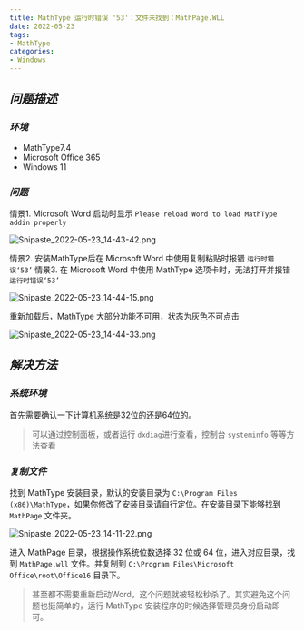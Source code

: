 ```yaml
---
title: MathType 运行时错误 '53'：文件未找到：MathPage.WLL
date: 2022-05-23
tags:
- MathType
categories:
- Windows
---
```


## ***问题描述***

### ***环境***

- MathType7.4
- Microsoft Office 365
- Windows 11

### ***问题***
情景1. Microsoft Word 启动时显示 `Please reload Word to load MathType addin properly`

![Snipaste_2022-05-23_14-43-42.png](https://s2.loli.net/2022/05/23/KeF6tYWSLRZCO1m.png)

情景2. 安装MathType后在 Microsoft Word 中使用复制粘贴时报错 `运行时错误‘53’`
情景3. 在 Microsoft Word 中使用 MathType 选项卡时，无法打开并报错 `运行时错误‘53’`

![Snipaste_2022-05-23_14-44-15.png](https://s2.loli.net/2022/05/23/9TfvMh2NWO5ZBq4.png)

重新加载后，MathType 大部分功能不可用，状态为灰色不可点击

![Snipaste_2022-05-23_14-44-33.png](https://s2.loli.net/2022/05/23/uB7zexJEDqpjO4k.png)


## ***解决方法***

### ***系统环境***
首先需要确认一下计算机系统是32位的还是64位的。

> 可以通过控制面板，或者运行 `dxdiag`进行查看，控制台 `systeminfo` 等等方法查看

### ***复制文件***

找到 MathType 安装目录，默认的安装目录为 `C:\Program Files (x86)\MathType`，如果你修改了安装目录请自行定位。在安装目录下能够找到 `MathPage` 文件夹。

![Snipaste_2022-05-23_14-11-22.png](https://s2.loli.net/2022/05/23/ArPJg2pkD5GIFVY.png)


进入 MathPage 目录，根据操作系统位数选择 32 位或 64 位，进入对应目录，找到 `MathPage.wll` 文件。并复制到 `C:\Program Files\Microsoft Office\root\Office16` 目录下。

> 甚至都不需要重新启动Word，这个问题就被轻松秒杀了。其实避免这个问题也挺简单的，运行 MathType 安装程序的时候选择管理员身份启动即可。